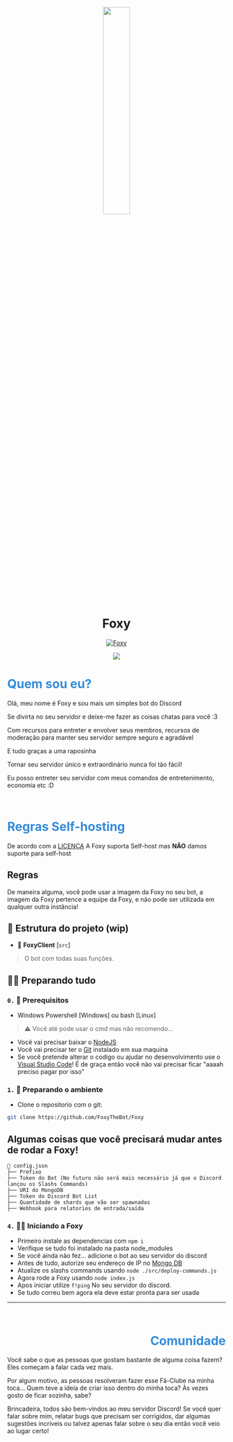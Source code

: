 <p align="center">
<img width="35%" src="https://foxywebsite.ml/assets/images/Foxy.png">
<br>
<h1 align="center">Foxy</h1>

 </p>
<p align="center">
<a href="https://top.gg/bot/737044809650274325">
    <img src="https://top.gg/api/widget/737044809650274325.svg" alt="Foxy" />
</a>
  <p align="center">
<a href="https://github.com/BotFoxy/FoxyBot/blob/master/LICENSE"><img src="https://img.shields.io/badge/license-AGPL%20v3-blue.svg?style=for-the-badge&logo=gnu&labelColor=black"></a>
</p>


<h1 style="color:#348BDB"align="left">Quem sou eu?</h1>

 </p>
 <p align="left">
  Olá, meu nome é Foxy e sou mais um simples bot do Discord


Se divirta no seu servidor e deixe-me fazer as coisas chatas para você :3

Com recursos para entreter e envolver seus membros, recursos de moderação para manter seu servidor sempre seguro e agradável

E tudo graças a uma raposinha

Tornar seu servidor único e extraordinário nunca foi tão fácil!


 <p align="right">

Eu posso entreter seu servidor com meus comandos de entretenimento, economia etc :D
</p>
</br>

<h1 style="color:#348BDB"align="left">Regras Self-hosting</h1>

De acordo com a [LICENÇA](https://github.com/BotFoxy/Foxy/blob/development/LICENSE) A Foxy suporta Self-host mas **NÃO** damos suporte para self-host

## Regras

De maneira alguma, você pode usar a imagem da Foxy no seu bot, a imagem da Foxy pertence a equipe da Foxy, e não pode ser utilizada em qualquer outra instância!

## 📁 Estrutura do projeto (wip)
* 📜 **FoxyClient** [`src`]

> O bot com todas suas funções.

## 👨‍💻 Preparando tudo

### [](https://emojipedia.org/construction-worker/)

### `0.` 👷 Prerequisitos

* Windows Powershell [Windows] ou bash [Linux]
> ⚠️ Você até pode usar o cmd mas não recomendo...
* Você vai precisar baixar o [NodeJS](https://nodejs.org/pt-br)
* Você vai precisar ter o [Git](https://git-scm.com/) instalado em sua maquina
* Se você pretende alterar o codigo ou ajudar no desenvolvimento use o [Visual Studio Code](https://code.visualstudio.com/)! É de graça então você não vai precisar ficar "aaaah preciso pagar por isso"
### `1.` 🧹 Preparando o ambiente
* Clone o repositorio com o git:
```bash
git clone https://github.com/FoxyTheBot/Foxy
```

## Algumas coisas que você precisará mudar antes de rodar a Foxy!
```ascii
📄 config.json
├── Prefixo
├── Token do Bot (No futuro não será mais necessário já que o Discord lançou os Slashs Commands)
├── URI do MongoDB
├── Token do Discord Bot List
├── Quantidade de shards que vão ser spawnadas
├── Webhook para relatorios de entrada/saída
```
### `4.` 🏃‍♂️ Iniciando a Foxy
* Primeiro instale as dependencias com `npm i`
* Verifique se tudo foi instalado na pasta node_modules
* Se você ainda não fez... adicione o bot ao seu servidor do discord
* Antes de tudo, autorize seu endereço de IP no [Mongo DB](https://mongodb.com)
* Atualize os slashs commands usando `node ./src/deploy-commands.js`
* Agora rode a Foxy usando `node index.js`
* Apos iniciar utilize `f!ping` No seu servidor do discord.
* Se tudo correu bem agora ela deve estar pronta para ser usada

___
<br>
<p align="right">
  <h1 style="color:#348BDB" align="right">Comunidade</h1>
  Você sabe o que as pessoas que gostam bastante de alguma coisa fazem? Eles começam a falar cada vez mais.

Por algum motivo, as pessoas resolveram fazer esse Fã-Clube na minha toca... Quem teve a ideia de criar isso dentro do minha toca? Às vezes gosto de ficar sozinha, sabe?

Brincadeira, todos são bem-vindos ao meu servidor Discord! Se você quer falar sobre mim, relatar bugs que precisam ser corrigidos, dar algumas sugestões incríveis ou talvez apenas falar sobre o seu dia então você veio ao lugar certo! 
  </p>
